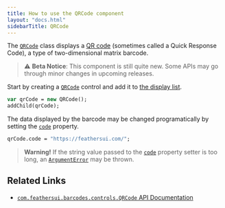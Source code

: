 ```yaml
---
title: How to use the QRCode component
layout: "docs.html"
sidebarTitle: QRCode
---
```


The [`QRCode`](https://api.feathersui.com/premium-components/barcodes-pack/com/feathersui/barcodes/controls/QRCode.html) class displays a [QR code](https://en.wikipedia.org/wiki/QR_code) (sometimes called a Quick Response Code), a type of two-dimensional matrix barcode.

> ⚠️ **Beta Notice**: This component is still quite new. Some APIs may go through minor changes in upcoming releases.

Start by creating a [`QRCode`](https://api.feathersui.com/premium-components/barcodes-pack/com/feathersui/controls/QRCode.html) control and add it to [the display list](https://books.openfl.org/openfl-developers-guide/display-programming/basics-of-display-programming.html).

```haxe
var qrCode = new QRCode();
addChild(qrCode);
```

The data displayed by the barcode may be changed programatically by setting the [`code`](https://api.feathersui.com/premium-components/barcodes-pack/com/feathersui/barcodes/controls/QRCode.html#code) property.

```haxe
qrCode.code = "https://feathersui.com/";
```

> **Warning!** If the string value passed to the [`code`](https://api.feathersui.com/premium-components/barcodes-pack/com/feathersui/barcodes/controls/QRCode.html#code) property setter is too long, an [`ArgumentError`](https://api.openfl.org/openfl/errors/ArgumentError.html) may be thrown.

## Related Links

- [`com.feathersui.barcodes.controls.QRCode` API Documentation](https://api.feathersui.com/premium-components/barcodes-pack/com/feathersui/barcodes/controls/QRCode.html)